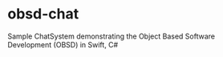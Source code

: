 # obsd-chat
Sample ChatSystem demonstrating the Object Based Software Development (OBSD) in Swift, C#
